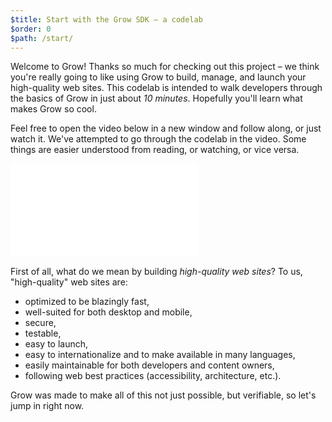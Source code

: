 ```yaml
---
$title: Start with the Grow SDK – a codelab
$order: 0
$path: /start/
---
```

Welcome to Grow! Thanks so much for checking out this project – we think you're really going to like using Grow to build, manage, and launch your high-quality web sites. This codelab is intended to walk developers through the basics of Grow in just about *10 minutes*. Hopefully you'll learn what makes Grow so cool.

Feel free to open the video below in a new window and follow along, or just watch it. We've attempted to go through the codelab in the video. Some things are easier understood from reading, or watching, or vice versa.

<div class="video-wrap">
<div class="video">
<iframe src="//www.youtube.com/embed/oE5m44Cx_RI?hd=1" frameborder="0" allowfullscreen=""></iframe>
</div>
</div>

First of all, what do we mean by building *high-quality web sites*? To us, "high-quality" web sites are:

- optimized to be blazingly fast,
- well-suited for both desktop and mobile,
- secure,
- testable,
- easy to launch,
- easy to internationalize and to make available in many languages,
- easily maintainable for both developers and content owners,
- following web best practices (accessibility, architecture, etc.).

Grow was made to make all of this not just possible, but verifiable, so let's jump in right now.
